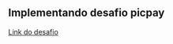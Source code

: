## Implementando desafio picpay
[Link do desafio](https://github.com/PicPay/picpay-desafio-backend)
